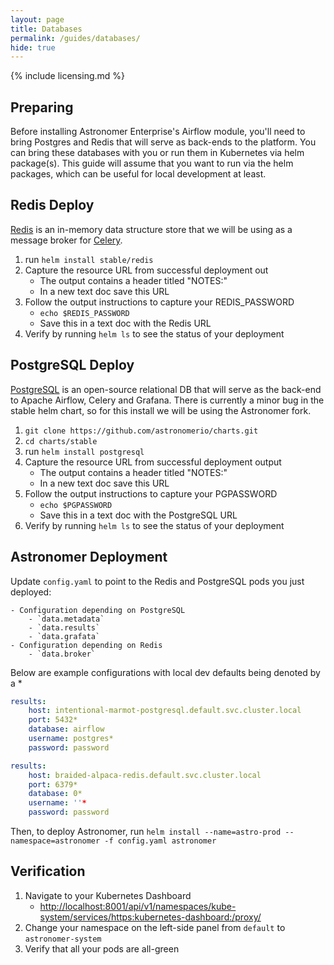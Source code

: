 ```yaml
---
layout: page
title: Databases
permalink: /guides/databases/
hide: true
---
```


{% include licensing.md %}

## Preparing

Before installing Astronomer Enterprise's Airflow module,
you'll need to bring Postgres and Redis that will serve as back-ends
to the platform. You can bring these databases with you or run them
in Kubernetes via helm package(s). This guide will assume
that you want to run via the helm packages, which can be useful for local
development at least.

## Redis Deploy

[Redis][8] is an in-memory data structure store that we will be using as a message broker for [Celery][3].

1. run `helm install stable/redis`
1. Capture the resource URL from successful deployment out
    - The output contains a header titled "NOTES:"
    - In a new text doc save this URL
1. Follow the output instructions to capture your REDIS_PASSWORD
    - `echo $REDIS_PASSWORD`
    - Save this in a text doc with the Redis URL
1. Verify by running `helm ls` to see the status of your deployment

## PostgreSQL Deploy

[PostgreSQL][9] is an open-source relational DB that will serve as the back-end to Apache Airflow, Celery and Grafana. There is currently a minor bug in the stable helm chart, so for this install we will be using the Astronomer fork.

1. `git clone https://github.com/astronomerio/charts.git`
1. `cd charts/stable`
1. run `helm install postgresql`
1. Capture the resource URL from successful deployment output
    - The output contains a header titled "NOTES:"
    - In a new text doc save this URL
1. Follow the output instructions to capture your PGPASSWORD
    - `echo $PGPASSWORD`
    - Save this in a text doc with the PostgreSQL URL
1. Verify by running `helm ls` to see the status of your deployment

## Astronomer Deployment

Update `config.yaml` to point to the Redis and
PostgreSQL pods you just deployed:

    - Configuration depending on PostgreSQL
        - `data.metadata`
        - `data.results`
        - `data.grafata`
    - Configuration depending on Redis
        - `data.broker`

Below are example configurations with local dev defaults being denoted by a *

```yaml
results:
    host: intentional-marmot-postgresql.default.svc.cluster.local
    port: 5432*
    database: airflow
    username: postgres*
    password: password
```

```yaml
results:
    host: braided-alpaca-redis.default.svc.cluster.local
    port: 6379*
    database: 0*
    username: ''*
    password: password
```

Then, to deploy Astronomer, run
`helm install --name=astro-prod --namespace=astronomer -f config.yaml astronomer`

## Verification

1. Navigate to your Kubernetes Dashboard
    - <http://localhost:8001/api/v1/namespaces/kube-system/services/https:kubernetes-dashboard:/proxy/>
1. Change your namespace on the left-side panel from `default` to `astronomer-system`
1. Verify that all your pods are all-green

[1]: /create-local-k8-dev.md                                            "Kubernetes On Docker Installation Guide"
[2]: https://airflow.apache.org/                                        "Apache Airflow"
[3]: http://www.celeryproject.org/                                      "Celery: Distributed Task Queue"
[4]: http://flower.readthedocs.io/en/latest/                            "Flower: A Celery Monitoring Tool"
[5]: https://grafana.com/                                               "Grafana Monitoring"
[6]: https://prometheus.io/                                             "Prometheus Time Series Monitoring"
[7]: https://kubernetes.io/docs/concepts/services-networking/ingress/   "Ingress: DNS"
[8]: https://redis.io/                                                  "Redis Homepage"
[9]: https://www.postgresql.org/                                        "PostgreSQL Database"
